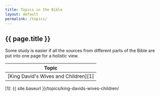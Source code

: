 ```yaml
---
title: Topics in the Bible
layout: default
permalink: /topics/
---
```


## {{ page.title }}

Some study is easier if all the sources from different parts of the Bible are
put into one page for a holistic view.

| Topic       |
| ----------- |
| [King David's Wives and Children][1] |

[1]: {{ site.baseurl }}/topics/king-davids-wives-children/
